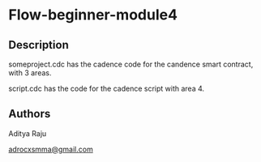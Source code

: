 # Flow-beginner-module4

## Description
someproject.cdc has the cadence code for the candence smart contract, with 3 areas.

script.cdc has the code for the cadence script with area 4.

## Authors

Aditya Raju

adrocxsmma@gmail.com
